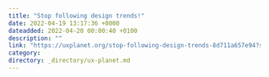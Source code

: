 ```yaml
---
title: "Stop following design trends!"
date: 2022-04-19 13:17:36 +0000
dateadded: 2022-04-20 00:00:40 +0100
description: ""
link: "https://uxplanet.org/stop-following-design-trends-8d711a657e94?source=rss----819cc2aaeee0---4"
category:
directory: _directory/ux-planet.md
---
```

